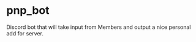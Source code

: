 # pnp_bot
Discord bot that will take input from Members and output a nice personal add for server. 
